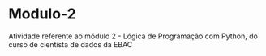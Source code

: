 # Modulo-2
Atividade referente ao módulo 2 - Lógica de Programação com Python, do curso de cientista de dados da EBAC
